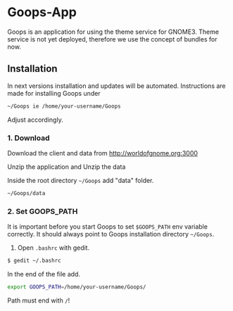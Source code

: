 <h1>Goops-App</h1>


Goops is an application for using the theme service for GNOME3. Theme service is not yet deployed, therefore we use the concept of bundles for now.



<h2>Installation</h2>


In next versions installation and updates will be automated. Instructions are made for installing Goops under 
```bash
~/Goops ie /home/your-username/Goops
```
Adjust accordingly.

<h3>1. Download</h3>

Download the client and data from http://worldofgnome.org:3000

Unzip the application and Unzip the data

Inside the root directory `~/Goops` add "data" folder.
```bash
~/Goops/data
```

<h3>2. Set GOOPS_PATH</h3>

It is important before you start Goops to set `$GOOPS_PATH` env variable correctly. It should always point to Goops installation directory `~/Goops`.

1. Open `.bashrc` with gedit.
```bash
$ gedit ~/.bashrc
```

In the end of the file add.
```bash
export GOOPS_PATH=/home/your-username/Goops/
```
Path must end with `/`!


